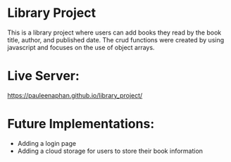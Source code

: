# Library Project

This is a library project where users can add books they read by the book title, author, and published date. The crud functions were created by using javascript and focuses on the use of object arrays.

# Live Server:
https://pauleenaphan.github.io/library_project/

# Future Implementations:

* Adding a login page
* Adding a cloud storage for users to store their book information
